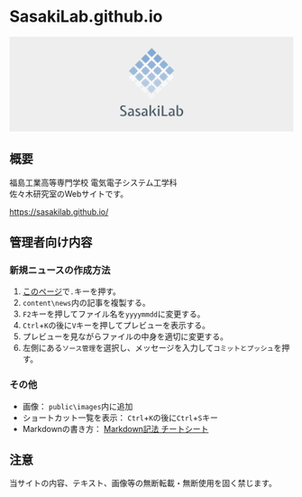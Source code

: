 # SasakiLab.github.io

![header](./public/images/header.png)

## 概要

福島工業高等専門学校 電気電子システム工学科<br>
佐々木研究室のWebサイトです。

https://sasakilab.github.io/


## 管理者向け内容

### 新規ニュースの作成方法

1. [このページ](https://github.com/SasakiLab/SasakiLab.github.io)で`.`キーを押す。
2. `content\news`内の記事を複製する。
3. `F2`キーを押してファイル名を`yyyymmdd`に変更する。
4. `Ctrl`+`K`の後に`V`キーを押してプレビューを表示する。
5. プレビューを見ながらファイルの中身を適切に変更する。
6. 左側にある`ソース管理`を選択し、メッセージを入力して`コミットとプッシュ`を押す。

### その他

- 画像： `public\images`内に追加
- ショートカット一覧を表示： `Ctrl`+`K`の後に`Ctrl`+`S`キー
- Markdownの書き方： [Markdown記法 チートシート](https://qiita.com/Qiita/items/c686397e4a0f4f11683d)

## 注意

当サイトの内容、テキスト、画像等の無断転載・無断使用を固く禁じます。

